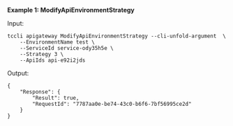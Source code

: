 **Example 1: ModifyApiEnvironmentStrategy**



Input: 

```
tccli apigateway ModifyApiEnvironmentStrategy --cli-unfold-argument  \
    --EnvironmentName test \
    --ServiceId service-ody35h5e \
    --Strategy 3 \
    --ApiIds api-e92i2jds
```

Output: 
```
{
    "Response": {
        "Result": true,
        "RequestId": "7787aa0e-be74-43c0-b6f6-7bf56995ce2d"
    }
}
```

